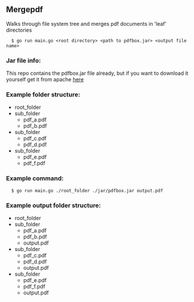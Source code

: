 ## Mergepdf

Walks through file system tree and merges pdf documents in 'leaf' directories

```shell
  $ go run main.go <root directory> <path to pdfbox.jar> <output file name>
```

### Jar file info:
This repo contains the pdfbox.jar file already, but if you want to download it yourself get it from apache [here](https://pdfbox.apache.org/download.cgi)

### Example folder structure:
 - root_folder
  - sub_folder
    - pdf_a.pdf
    - pdf_b.pdf
  - sub_folder
    - pdf_c.pdf
    - pdf_d.pdf
  - sub_folder
    - pdf_e.pdf
    - pdf_f.pdf

### Example command:
```shell
  $ go run main.go ./root_folder ./jar/pdfbox.jar output.pdf
```

### Example output folder structure:
 - root_folder
  - sub_folder
    - pdf_a.pdf
    - pdf_b.pdf
    - output.pdf
  - sub_folder
    - pdf_c.pdf
    - pdf_d.pdf
    - output.pdf
  - sub_folder
    - pdf_e.pdf
    - pdf_f.pdf
    - output.pdf
